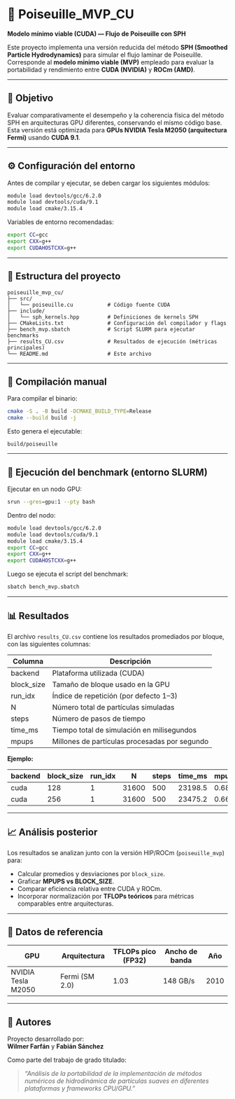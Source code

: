 # 🚀 Poiseuille_MVP_CU
**Modelo mínimo viable (CUDA) — Flujo de Poiseuille con SPH**

Este proyecto implementa una versión reducida del método **SPH (Smoothed Particle Hydrodynamics)** para simular el flujo laminar de Poiseuille.  
Corresponde al **modelo mínimo viable (MVP)** empleado para evaluar la portabilidad y rendimiento entre **CUDA (NVIDIA)** y **ROCm (AMD)**.

---

## 🧠 Objetivo

Evaluar comparativamente el desempeño y la coherencia física del método SPH en arquitecturas GPU diferentes, conservando el mismo código base.  
Esta versión está optimizada para **GPUs NVIDIA Tesla M2050 (arquitectura Fermi)** usando **CUDA 9.1**.

---

## ⚙️ Configuración del entorno

Antes de compilar y ejecutar, se deben cargar los siguientes módulos:

```bash
module load devtools/gcc/6.2.0
module load devtools/cuda/9.1
module load cmake/3.15.4
```

Variables de entorno recomendadas:

```bash
export CC=gcc
export CXX=g++
export CUDAHOSTCXX=g++
```

---

## 🧩 Estructura del proyecto

```
poiseuille_mvp_cu/
├── src/
│   └── poiseuille.cu           # Código fuente CUDA
├── include/
│   └── sph_kernels.hpp         # Definiciones de kernels SPH
├── CMakeLists.txt              # Configuración del compilador y flags
├── bench_mvp.sbatch            # Script SLURM para ejecutar benchmarks
├── results_CU.csv              # Resultados de ejecución (métricas principales)
└── README.md                   # Este archivo
```

---

## 🔧 Compilación manual

Para compilar el binario:

```bash
cmake -S . -B build -DCMAKE_BUILD_TYPE=Release
cmake --build build -j
```

Esto genera el ejecutable:

```
build/poiseuille
```

---

## 🚀 Ejecución del benchmark (entorno SLURM)

Ejecutar en un nodo GPU:

```bash
srun --gres=gpu:1 --pty bash
```

Dentro del nodo:

```bash
module load devtools/gcc/6.2.0
module load devtools/cuda/9.1
module load cmake/3.15.4
export CC=gcc
export CXX=g++
export CUDAHOSTCXX=g++
```

Luego se ejecuta el script del benchmark:

```bash
sbatch bench_mvp.sbatch
```

---

## 📊 Resultados

El archivo `results_CU.csv` contiene los resultados promediados por bloque, con las siguientes columnas:

| Columna     | Descripción                                           |
|--------------|--------------------------------------------------------|
| backend      | Plataforma utilizada (CUDA)                           |
| block_size   | Tamaño de bloque usado en la GPU                      |
| run_idx      | Índice de repetición (por defecto 1–3)                |
| N            | Número total de partículas simuladas                  |
| steps        | Número de pasos de tiempo                             |
| time_ms      | Tiempo total de simulación en milisegundos            |
| mpups        | Millones de partículas procesadas por segundo         |

**Ejemplo:**

| backend | block_size | run_idx | N     | steps | time_ms  | mpups |
|----------|-------------|---------|--------|--------|-----------|--------|
| cuda     | 128         | 1       | 31600 | 500    | 23198.5   | 0.68   |
| cuda     | 256         | 1       | 31600 | 500    | 23475.2   | 0.66   |

---

## 📈 Análisis posterior

Los resultados se analizan junto con la versión HIP/ROCm (`poiseuille_mvp`) para:

- Calcular promedios y desviaciones por `block_size`.  
- Graficar **MPUPS vs BLOCK_SIZE**.  
- Comparar eficiencia relativa entre CUDA y ROCm.  
- Incorporar normalización por **TFLOPs teóricos** para métricas comparables entre arquitecturas.

---

## 🧮 Datos de referencia

| GPU                | Arquitectura   | TFLOPs pico (FP32) | Ancho de banda | Año  |
|--------------------|----------------|---------------------|----------------|------|
| NVIDIA Tesla M2050 | Fermi (SM 2.0) | 1.03                | 148 GB/s       | 2010 |

---

## 🧾 Autores

Proyecto desarrollado por:  
**Wilmer Farfán** y **Fabián Sánchez**  

Como parte del trabajo de grado titulado:  
> *“Análisis de la portabilidad de la implementación de métodos numéricos de hidrodinámica de partículas suaves en diferentes plataformas y frameworks CPU/GPU.”*


